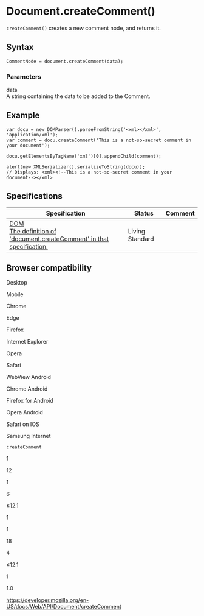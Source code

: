 # Document.createComment()

`createComment()` creates a new comment node, and returns it.

## Syntax

    CommentNode = document.createComment(data);

### Parameters

data  
A string containing the data to be added to the Comment.

## Example

    var docu = new DOMParser().parseFromString('<xml></xml>',  'application/xml');
    var comment = docu.createComment('This is a not-so-secret comment in your document');

    docu.getElementsByTagName('xml')[0].appendChild(comment);

    alert(new XMLSerializer().serializeToString(docu));
    // Displays: <xml><!--This is a not-so-secret comment in your document--></xml>

## Specifications

<table><thead><tr class="header"><th>Specification</th><th>Status</th><th>Comment</th></tr></thead><tbody><tr class="odd"><td><a href="https://dom.spec.whatwg.org/#dom-document-createcomment">DOM<br />
<span class="small">The definition of 'document.createComment' in that specification.</span></a></td><td><span class="spec-living">Living Standard</span></td><td></td></tr></tbody></table>

## Browser compatibility

Desktop

Mobile

Chrome

Edge

Firefox

Internet Explorer

Opera

Safari

WebView Android

Chrome Android

Firefox for Android

Opera Android

Safari on IOS

Samsung Internet

`createComment`

1

12

1

6

≤12.1

1

1

18

4

≤12.1

1

1.0

<a href="https://developer.mozilla.org/en-US/docs/Web/API/Document/createComment" class="_attribution-link">https://developer.mozilla.org/en-US/docs/Web/API/Document/createComment</a>
